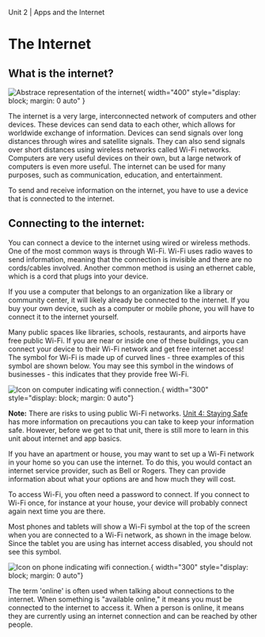 Unit 2 | Apps and the Internet

# The Internet

## What is the internet?

![Abstrace representation of the internet](/course/2-apps-and-internet/internet-abstract-diagram.png){ width="400" style="display: block; margin: 0 auto" }

The internet is a very large, interconnected network of computers and other devices. These devices can send data to each other, which allows for worldwide exchange of information. Devices can send signals over long distances through wires and satellite signals. They can also send signals over short distances using wireless networks called Wi-Fi networks. Computers are very useful devices on their own, but a large network of computers is even more useful. The internet can be used for many purposes, such as communication, education, and entertainment.

To send and receive information on the internet, you have to use a device that is connected to the internet.

## Connecting to the internet:

You can connect a device to the internet using wired or wireless methods. One of the most common ways is through Wi-Fi. Wi-Fi uses radio waves to send information, meaning that the connection is invisible and there are no cords/cables involved. Another common method is using an ethernet cable, which is a cord that plugs into your device.

If you use a computer that belongs to an organization like a library or community center, it will likely already be connected to the internet. If you buy your own device, such as a computer or mobile phone, you will have to connect it to the internet yourself.

Many public spaces like libraries, schools, restaurants, and airports have free public Wi-Fi. If you are near or inside one of these buildings, you can connect your device to their Wi-Fi network and get free internet access! The symbol for Wi-Fi is made up of curved lines - three examples of this symbol are shown below. You may see this symbol in the windows of businesses - this indicates that they provide free Wi-Fi.

![Icon on computer indicating wifi connection.](/course/2-apps-and-internet/wifi-icons.png){ width="300" style="display: block; margin: 0 auto"}

**Note:** There are risks to using public Wi-Fi networks. [Unit 4: Staying Safe](../4-staying-safe/index.md) has more information on precautions you can take to keep your information safe. However, before we get to that unit, there is still more to learn in this unit about internet and app basics.

If you have an apartment or house, you may want to set up a Wi-Fi network in your home so you can use the internet. To do this, you would contact an internet service provider, such as Bell or Rogers. They can provide information about what your options are and how much they will cost.

To access Wi-Fi, you often need a password to connect. If you connect to Wi-Fi once, for instance at your house, your device will probably connect again next time you are there.

Most phones and tablets will show a Wi-Fi symbol at the top of the screen when you are connected to a Wi-Fi network, as shown in the image below. Since the tablet you are using has internet access disabled, you should not see this symbol.

![Icon on phone indicating wifi connection.](/course/2-apps-and-internet/wifi-phone-symbol.png){ width="300" style="display: block; margin: 0 auto"}

The term 'online' is often used when talking about connections to the internet. When something is "available online," it means you must be connected to the internet to access it. When a person is online, it means they are currently using an internet connection and can be reached by other people.
